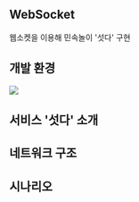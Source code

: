 ## WebSocket
웹소켓을 이용해 민속놀이 '섯다' 구현



## 개발 환경
<img src="https://www.google.com/imgres?imgurl=https%3A%2F%2Fvelog.velcdn.com%2Fimages%2Fdeep-of-machine%2Fpost%2F3f778fa2-2b43-42b3-9233-091424be7d73%2Fimage.png"/>



## 서비스 '섯다' 소개



## 네트워크 구조



## 시나리오
